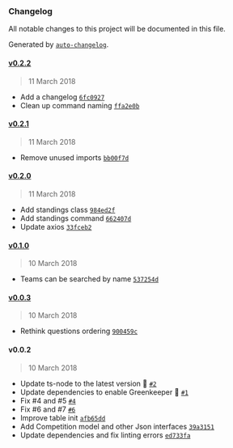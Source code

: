 ### Changelog
All notable changes to this project will be documented in this file.

Generated by [`auto-changelog`](https://github.com/CookPete/auto-changelog).

#### [v0.2.2](https://github.com/acifani/soccer-go/compare/v0.2.1...v0.2.2)
> 11 March 2018
- Add a changelog [`6fc0927`](https://github.com/acifani/soccer-go/commit/6fc0927b91830a82a096d728ac928c306fc1b7cb)
- Clean up command naming [`ffa2e0b`](https://github.com/acifani/soccer-go/commit/ffa2e0b8d5f8383e5fe2841bc4af806d0c6dbe61)

#### [v0.2.1](https://github.com/acifani/soccer-go/compare/v0.2.0...v0.2.1)
> 11 March 2018
- Remove unused imports [`bb00f7d`](https://github.com/acifani/soccer-go/commit/bb00f7d1b292865a6347c4777f064fb69190cdd1)

#### [v0.2.0](https://github.com/acifani/soccer-go/compare/v0.1.0...v0.2.0)
> 11 March 2018
- Add standings class [`984ed2f`](https://github.com/acifani/soccer-go/commit/984ed2f80a7acea3ea384996698e07d29970fc1c)
- Add standings command [`662407d`](https://github.com/acifani/soccer-go/commit/662407de6dba82915c3a6c0f45db5be6196e8af5)
- Update axios [`33fceb2`](https://github.com/acifani/soccer-go/commit/33fceb2a9065c7b8157d5835f01118d3c402fc15)

#### [v0.1.0](https://github.com/acifani/soccer-go/compare/v0.0.3...v0.1.0)
> 10 March 2018
- Teams can be searched by name [`537254d`](https://github.com/acifani/soccer-go/commit/537254d47ea3e6dad3e3d53578a9f5ff5af7e7d7)

#### [v0.0.3](https://github.com/acifani/soccer-go/compare/v0.0.2...v0.0.3)
> 10 March 2018
- Rethink questions ordering [`900459c`](https://github.com/acifani/soccer-go/commit/900459cf414185c77f2ef9b2533332f9ffb3bf27)

#### v0.0.2
> 10 March 2018
- Update ts-node to the latest version 🚀 [`#2`](https://github.com/acifani/soccer-go/pull/2)
- Update dependencies to enable Greenkeeper 🌴 [`#1`](https://github.com/acifani/soccer-go/pull/1)
- Fix #4 and #5 [`#4`](https://github.com/acifani/soccer-go/issues/4)
- Fix #6 and #7 [`#6`](https://github.com/acifani/soccer-go/issues/6)
- Improve table init [`afb65dd`](https://github.com/acifani/soccer-go/commit/afb65dd8b33ccd694fb84153624e4e52ae134974)
- Add Competition model and other Json interfaces [`39a3151`](https://github.com/acifani/soccer-go/commit/39a31514f88c7f600628bfd336220732cdc236f0)
- Update dependencies and fix linting errors [`ed733fa`](https://github.com/acifani/soccer-go/commit/ed733fafc6c7d4022e53775e0954b410a27fa0fd)

